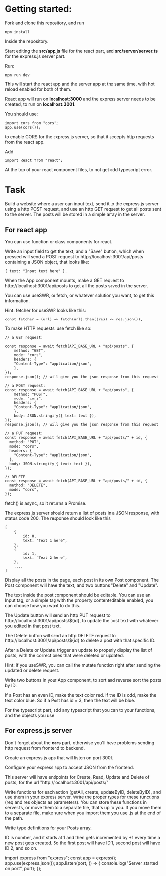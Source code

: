 # Getting started:
Fork and clone this repository, and run

    npm install

Inside the repository.

Start editing the **src/app.js** file for the react part, and **src/server/server.ts** for the express.js server part.

Run:

    npm run dev

This will start the react app and the server app at the same time, with hot reload enabled for both of them.

React app will run on **localhost:3000** and the express server needs to be created, to run on **localhost:3001**.

You should use:

    import cors from "cors";
    app.use(cors());

to enable CORS for the express.js server, so that it accepts http requests from the react app.

Add

    import React from "react";

At the top of your react component files, to not get odd typescript error.

# Task

Build a website where a user can input text, send it to the express.js server using a http POST request, and use an http GET request to get all posts sent to the server. The posts will be stored in a simple array in the server.

## For react app
You can use function or class components for react.

Write an input field to get the text, and a "Save" button, which when pressed will send a POST request to http://localhost:3001/api/posts containing a JSON object, that looks like: 
    
    { text: "Input text here" }.

When the App component mounts, make a GET request to http://localhost:3001/api/posts to get all the posts saved in the server.

You can use useSWR, or fetch, or whatever solution you want, to get this information.

Hint: fetcher for useSWR looks like this:

    const fetcher = (url) => fetch(url).then((res) => res.json());

To make HTTP requests, use fetch like so:

    // a GET request:

    const response = await fetch(API_BASE_URL + "api/posts", {
        method: "GET",
        mode: "cors",
        headers: {
        "Content-Type": "application/json",
        },
    });
    response.json(); // will give you the json response from this request
    
    // a POST request:
    const response = await fetch(API_BASE_URL + "api/posts", {
        method: "POST",
        mode: "cors",
        headers: {
        "Content-Type": "application/json",
        },
        body: JSON.stringify({ text: text }),
    });
    response.json(); // will give you the json response from this request

    // a PUT request:
    const response = await fetch(API_BASE_URL + "api/posts/" + id, {
      method: "PUT",
      mode: "cors",
      headers: {
        "Content-Type": "application/json",
      },
      body: JSON.stringify({ text: text }),
    });

    // DELETE
    const response = await fetch(API_BASE_URL + "api/posts/" + id, {
      method: "DELETE",
      mode: "cors",
    });


fetch() is async, so it returns a Promise.


The express.js server should return a list of posts in a JSON response, with status code 200. The response should look like this:

    [
        {
            id: 0,
            text: "Text 1 here",
        },
        {
            id: 1,
            text: "Text 2 here",
        },
        ....
    ]

Display all the posts in the page, each post in its own Post component. The Post component will have the text, and two buttons "Delete" and "Update".

The text inside the post component should be editable. You can use an Input tag, or a simple tag with the property contenteditable enabled, you can choose how you want to do this.

The Update button will send an http PUT request to http://localhost:3001/api/posts/${id}, to update the post text with whatever you edited in that post text.

The Delete button will send an http DELETE request to http://localhost:3001/api/posts/${id} to delete a post with that specific ID.

After a Delete or Update, trigger an update to properly display the list of posts, with the correct ones that were deleted or updated.

Hint: if you useSWR, you can call the mutate function right after sending the updated or delete request.

Write two buttons in your App component, to sort and reverse sort the posts by ID.

If a Post has an even ID, make the text color red. If the ID is odd, make the text color blue.
So if a Post has id = 3, then the text will be blue.

For the typescript part, add any typescript that you can to your functions, and the objects you use.

## For express.js server

Don't forget about the **cors** part, otherwise you'll have problems sending http request from frontend to backend.

Create an express.js app that will listen on port 3001. 

Configure your express app to accept JSON from the frontend.

This server will have endpoints for Create, Read, Update and Delete of posts, for the url "http://localhost:3001/api/posts/"

Write functions for each action (getAll, create, updateByID, deleteByID), and use them in your express server. Write the proper types for these functions (req and res objects as parameters).
You can store these functions in server.ts, or move them to a separate file, that's up to you. 
If you move them to a separate file, make sure when you import them you use .js at the end of the path.

Write type definitions for your Posts array.

ID is number, and it starts at 1 and then gets incremented by +1 every time a new post gets created. So the first post will have ID 1, second post will have ID 2, and so on.

import express from "express";
const app = express();
app.use(express.json());
app.listen(port, () => {
  console.log("Server started on port", port);
});